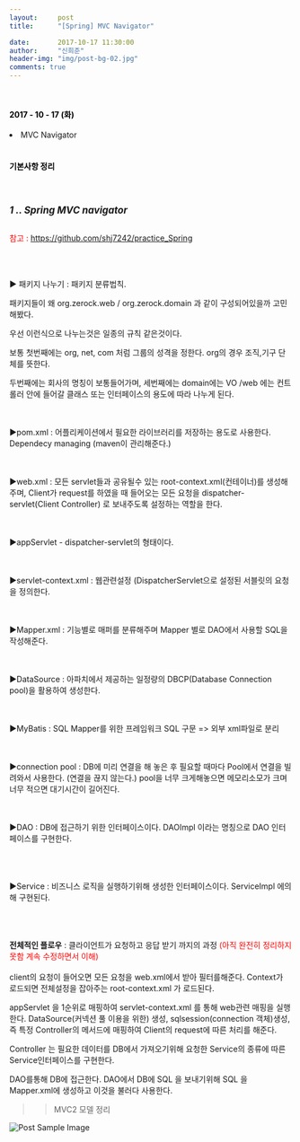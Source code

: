 ```yaml
---
layout:     post
title:      "[Spring] MVC Navigator"

date:       2017-10-17 11:30:00
author:     "신희준"
header-img: "img/post-bg-02.jpg"
comments: true
---
```

<meta name="description" content="Spring(스프링) Navigator 패키지 분류법칙, xml파일 용도 dispatcher-servlet, appServlet,web.xml, root-context.xml , pom.xml , mybatis, mybatis.xml, datasource ,sqlsession, MVC구조, MVC모델2,MVC 형태도">

<head>
 <meta property="og:type" content="website">
 <meta property="og:title" content="스프링 (Spring) MVC 구조 네비게이터(Navigator)">
 <meta property="og:description" content="스프링 (Spring) MVC 구조 네비게이터(Navigator)">
 <meta property="og:url" content="http://shj7242.github.io/2017/10/17/Spring12/">

 <meta name="twitter:card" content="summary">
  <meta name="twitter:title" content="스프링 (Spring) MVC 구조 네비게이터(Navigator)">
  <meta name="twitter:description" content="스프링 (Spring) MVC 구조 네비게이터(Navigator)">
  <meta name="FACEBOOK:domain" content="http://shj7242.github.io/2017/10/17/Spring12/">
  <meta name="facebook:card" content="summary">
   <meta name="facebook:title" content="스프링 (Spring) MVC 구조 네비게이터(Navigator)">
   <meta name="facebook:description" content="스프링 (Spring) MVC 구조 네비게이터(Navigator)">
   <meta name="facebook:domain" content="http://shj7242.github.io/2017/10/17/Spring12/">


 </head>



<br>
<H4 style ="font-weight:bold; color : black">2017 - 10 - 17 (화)</H4>
<li>MVC Navigator</li>

<br>
<H4 style ="font-weight:bold; color:black;">기본사항 정리</H4>
<br>

<h5 style = "font-size: 17px; font-weight : bold;">1 .. Spring MVC navigator</h5>

<p style="color:red; font-size:14px;">참고 : <a href="https://github.com/shj7242/practice_Spring">https://github.com/shj7242/practice_Spring </a> </p>

<br><br>

<p style="font-size:14px">
▶ 패키지 나누기 : 패키지 분류법칙.
</p>

<p style="font-size:14px">
패키지들이 왜 org.zerock.web / org.zerock.domain 과 같이 구성되어있을까 고민해봤다.
</p>
<p style="font-size:14px">
우선 이런식으로 나누는것은 일종의 규칙 같은것이다.
</p>
<p style="font-size:14px">
보통 첫번째에는 org, net, com 처럼 그룹의 성격을 정한다. org의 경우 조직,기구 단체를 뜻한다.
</p>
<p style="font-size:14px">
두번째에는 회사의 명칭이 보통들어가며, 세번째에는 domain에는 VO /web 에는 컨트롤러 안에 들어갈 클래스 또는 인터페이스의
용도에 따라 나누게 된다.
</p>

<p style="font-size:14px"><br><br>
▶pom.xml : 어플리케이션에서 필요한 라이브러리를 저장하는 용도로 사용한다. Dependecy managing (maven이 관리해준다.)
</p>
<p style="font-size:14px"><br><br>
▶web.xml : 모든 servlet들과 공유될수 있는 root-context.xml(컨테이너)를 생성해주며, Client가 request를 하였을 때 들어오는 모든 요청을 dispatcher-servlet(Client Controller) 로 보내주도록 설정하는 역할을 한다.

</p>
<p style="font-size:14px"><br><br>
▶appServlet - dispatcher-servlet의 형태이다.
</p>
<p style="font-size:14px"><br><br>
▶servlet-context.xml : 웹관련설정 (DispatcherServlet으로 설정된 서블릿의 요청을 정의한다.

</p>
<p style="font-size:14px"><br><br>
▶Mapper.xml : 기능별로 매퍼를 분류해주며 Mapper 별로 DAO에서 사용할 SQL을 작성해준다.

</p>
<p style="font-size:14px"><br><br>
▶DataSource : 아파치에서 제공하는 일정량의 DBCP(Database Connection pool)을 활용하여 생성한다.   

</p>
<p style="font-size:14px"><br><br>
▶MyBatis : SQL Mapper를 위한 프레임워크 SQL 구문 => 외부 xml파일로 분리



</p>
<p style="font-size:14px"><br><br>
▶connection pool : DB에 미리 연결을 해 놓은 후 필요할 때마다 Pool에서 연결을 빌려와서 사용한다. (연결을 끊지 않는다.)
pool을 너무 크게해놓으면 메모리소모가 크며 너무 적으면 대기시간이 길어진다.


</p>
<p style="font-size:14px"><br><br>
▶DAO : DB에 접근하기 위한 인터페이스이다. DAOImpl 이라는 명칭으로 DAO 인터페이스를 구현한다.
<br><br>
<p style="font-size:14px"><br><br>
▶Service : 비즈니스 로직을 실행하기위해 생성한 인터페이스이다. ServiceImpl 에의해 구현된다.
</p>

<p style="font-size:14px;"><br><br><br>
<b>전체적인 플로우</b> : 클라이언트가 요청하고 응답 받기 까지의 과정 <span style="color:red">(아직 완전히 정리하지 못함 계속 수정하면서 이해)</span>
<br><br>
client의 요청이 들어오면 모든 요청을 web.xml에서 받아 필터를해준다.  Context가 로드되면 전체설정을 잡아주는 root-context.xml 가 로드된다.
</p>
<p style="font-size:14px;">
appServlet 을 1순위로 매핑하여 servlet-context.xml 를 통해 web관련 매핑을 실행한다. DataSource(커넥션 풀 이용을 위한) 생성, sqlsession(connection 객체)생성, 즉 특정 Controller의 메서드에 매핑하여 Client의 request에 따른 처리를 해준다.
</p>

<p style="font-size:14px;">
Controller 는 필요한 데이터를 DB에서 가져오기위해 요청한 Service의 종류에 따른 Service인터페이스를 구현한다.
</p>

<p style="font-size:14px;">
DAO를통해 DB에 접근한다. DAO에서 DB에 SQL 을 보내기위해
SQL 을 Mapper.xml에 생성하고 이것을 불러다 사용한다.
</p>


>>MVC2 모델 정리


<img src="{{ site.baseurl }}/img/dmvc.JPG" alt="Post Sample Image">
